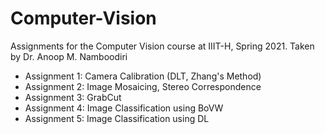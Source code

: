 # Computer-Vision

Assignments for the Computer Vision course at IIIT-H, Spring 2021. Taken by Dr. Anoop M. Namboodiri

- Assignment 1: Camera Calibration (DLT, Zhang's Method)
- Assignment 2: Image Mosaicing, Stereo Correspondence
- Assignment 3: GrabCut
- Assignment 4: Image Classification using BoVW
- Assignment 5: Image Classification using DL
